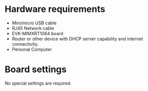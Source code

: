 Hardware requirements
===================
- Mini/micro USB cable
- RJ45 Network cable
- EVK-MIMXRT1064 board
- Router or other device with DHCP server capability and internet connectivity.
- Personal Computer

Board settings
============
No special settings are required.

